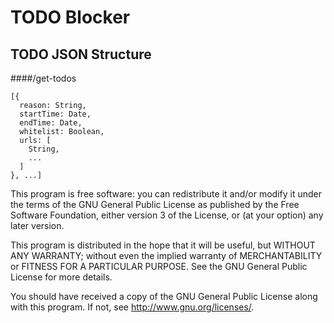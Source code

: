 # TODO Blocker

## TODO JSON Structure

####/get-todos

    [{
      reason: String,
      startTime: Date,
      endTime: Date,
      whitelist: Boolean,
      urls: [
        String,
        ...
      ]
    }, ...]

This program is free software: you can redistribute it and/or modify
it under the terms of the GNU General Public License as published by
the Free Software Foundation, either version 3 of the License, or
(at your option) any later version.

This program is distributed in the hope that it will be useful,
but WITHOUT ANY WARRANTY; without even the implied warranty of
MERCHANTABILITY or FITNESS FOR A PARTICULAR PURPOSE.  See the
GNU General Public License for more details.

You should have received a copy of the GNU General Public License
along with this program.  If not, see <http://www.gnu.org/licenses/>.
